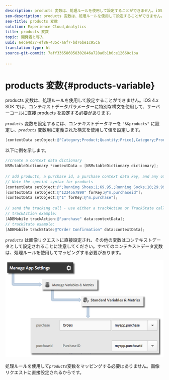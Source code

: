 ```yaml
---
description: products 変数は、処理ルールを使用して設定することができません。iOS 4.x SDK では、コンテキストデータパラメーターに特別な構文を使用して、サーバーコールに直接 products を設定する必要があります。
seo-description: products 変数は、処理ルールを使用して設定することができません。iOS 4.x SDK では、コンテキストデータパラメーターに特別な構文を使用して、サーバーコールに直接 products を設定する必要があります。
seo-title: products 変数
solution: Experience Cloud,Analytics
title: products 変数
topic: 開発者と導入
uuid: 6ece4d27-ef86-435c-a6f7-bd76be1c95ca
translation-type: ht
source-git-commit: 7aff336586058302046a728a0b1b0ce12660c1ba

---
```



# products 変数{#products-variable}

products 変数は、処理ルールを使用して設定することができません。iOS 4.x SDK では、コンテキストデータパラメーターに特別な構文を使用して、サーバーコールに直接 products を設定する必要があります。

*`products`* 変数を設定するには、コンテキストデータキーを `"&&products"` に設定し、*`products`* 変数用に定義された構文を使用して値を設定します。

```objective-c
[contextData setObject:@"Category;Product;Quantity;Price[,Category;Product;Quantity;Price]" forKey:@"&&products"];
```

以下に例を示します。

```objective-c
//create a context data dictionary 
NSMutableDictionary *contextData = [NSMutableDictionary dictionary]; 
 
// add products, a purchase id, a purchase context data key, and any other data you want to collect. 
// Note the special syntax for products 
[contextData setObject:@";Running Shoes;1;69.95,;Running Socks;10;29.99" forKey:@"&&products"]; 
[contextData setObject:@"1234567890" forKey:@"m.purchaseid"]; 
[contextData setObject:@"1" forKey:@"m.purchase"]; 
 
// send the tracking call - use either a trackAction or TrackState call. 
// trackAction example: 
[ADBMobile trackAction:@"purchase" data:contextData]; 
// trackState example: 
[ADBMobile trackState:@"Order Confirmation" data:contextData]; 
```

*`products`* は画像リクエストに直接設定され、その他の変数はコンテキストデータとして設定されることに注意してください。すべてのコンテキストデータ変数は、処理ルールを使用してマッピングする必要があります。

![](assets/map-products.png)

処理ルールを使用して&#x200B;*`products`*&#x200B;変数をマッピングする必要はありません。画像リクエストに直接設定されるからです。
